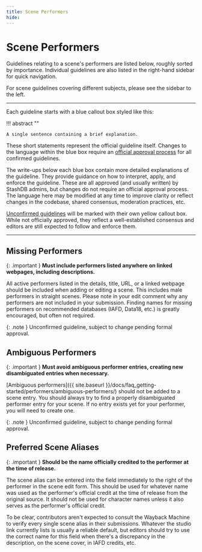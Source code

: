 ```yaml
---
title: Scene Performers
hide:
---
```


# Scene Performers

Guidelines relating to a scene's performers are listed below, roughly sorted by importance. Individual guidelines are also listed in the right-hand sidebar for quick navigation.

For scene guidelines covering different subjects, please see the sidebar to the left.

---

Each guideline starts with a blue callout box styled like this:

!!! abstract ""

    A single sentence containing a brief explanation.

These short statements represent the official guideline itself. Changes to the language within the blue box require an [official approval process](LINKZ) for all confirmed guidelines.

The write-ups below each blue box contain more detailed explanations of the guideline. They provide guidance on how to interpret, apply, and enforce the guideline. These are all approved (and usually written) by StashDB admins, but changes do not require an official approval process. The language here may be modified at any time to improve clarity or reflect changes in the codebase, shared consensus, moderation practices, etc.

[Unconfirmed guidelines](LINKZ) will be marked with their own yellow callout box. While not officially approved, they reflect a well-established consensus and editors are still expected to follow and enforce them.

---

## Missing Performers

{: .important }
**Must include performers listed anywhere on linked webpages, including descriptions.**

All active performers listed in the details, title, URL, or a linked webpage should be included when adding or editing a scene. This includes male performers in straight scenes. Please note in your edit comment why any performers are not included in your submission. Finding names for missing performers on recommended databases (IAFD, Data18, etc.) is greatly encouraged, but often not required.

{: .note }
Unconfirmed guideline, subject to change pending formal approval.

## Ambiguous Performers

{: .important }
**Must avoid ambiguous performer entries, creating new disambiguated entries when necessary.**

[Ambiguous performers]({{ site.baseurl }}/docs/faq_getting-started/performers/ambiguous-performers/) should not be added to a scene entry. You should always try to find a properly disambiguated performer entry for your scene. If no entry exists yet for your performer, you will need to create one.

{: .note }
Unconfirmed guideline, subject to change pending formal approval.

## Preferred Scene Aliases

{: .important }
**Should be the name officially credited to the performer at the time of release.**

The scene alias can be entered into the field immediately to the right of the performer in the scene edit form. This should be used for whatever name was used as the performer's official credit at the time of release from the original source. It should not be used for character names unless it also serves as the performer's official credit.

To be clear, contributors aren't expected to consult the Wayback Machine to verify every single scene alias in their submissions. Whatever the studio link currently lists is usually a reliable default, but editors should try to use the correct name for this field when there's a discrepancy in the description, on the scene cover, in IAFD credits, etc.
